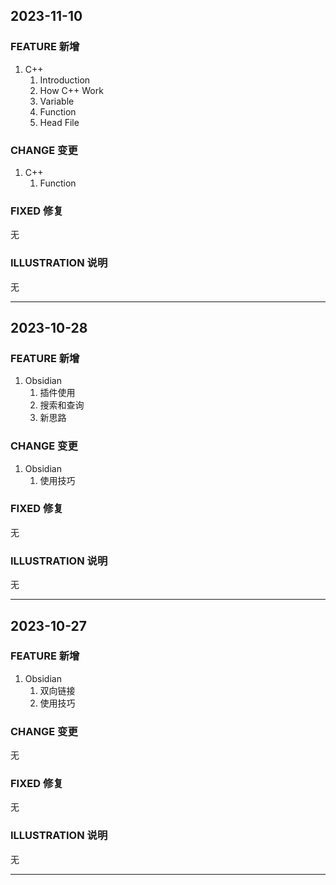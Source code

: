 ## 2023-11-10
### FEATURE 新增
1. C++
	1. Introduction
	2. How C++ Work
	3. Variable
	4. Function
	5. Head File

### CHANGE 变更
1. C++
	1. Function

### FIXED 修复
无

### ILLUSTRATION 说明
无

---
## 2023-10-28
### FEATURE 新增
1. Obsidian
	1. 插件使用
	2. 搜索和查询
	3. 新思路

### CHANGE 变更
1. Obsidian
	1. 使用技巧

### FIXED 修复
无

### ILLUSTRATION 说明
无

---
## 2023-10-27
### FEATURE 新增
1. Obsidian
	1. 双向链接
	2. 使用技巧
### CHANGE 变更
无
### FIXED 修复
无
### ILLUSTRATION 说明
无

---
